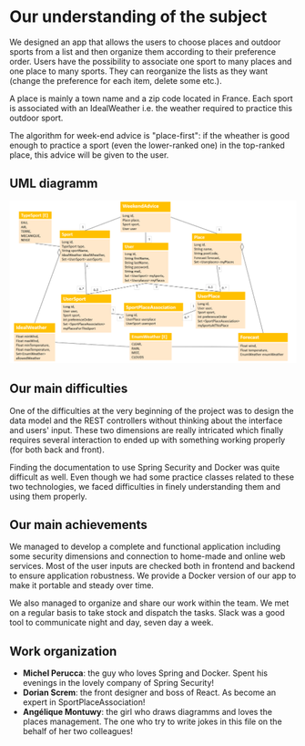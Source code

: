 # Our understanding of the subject

We designed an app that allows the users to choose places and outdoor sports from a list and then organize them according to their preference order. Users have the possibility to associate one sport to many places and one place to many sports. They can reorganize the lists as they want (change the preference for each item, delete some etc.).

A place is mainly a town name and a zip code located in France.
Each sport is associated with an IdealWeather i.e. the weather required to practice this outdoor sport.

The algorithm for week-end advice is "place-first": if the wheather is good enough to practice a sport (even the lower-ranked one) in the top-ranked place, this advice will be given to the user.


## UML diagramm
![Screenshot](UML-wego.PNG)

## Our main difficulties
One of the difficulties at the very beginning of the project was to design the data model and the REST controllers without thinking about the interface and users' input. These two dimensions are really intricated which finally requires several interaction to ended up with something working properly (for both back and front).

Finding the documentation to use Spring Security and Docker was quite difficult as well. Even though we had some practice classes related to these two technologies, we faced difficulties in finely understanding them and using them properly.

## Our main achievements
We managed to develop a complete and functional application including some security dimensions and connection to home-made and online web services. Most of the user inputs are checked both in frontend and backend to ensure application robustness. We provide a Docker version of our app to make it portable and steady over time.

We also managed to organize and share our work within the team. We met on a regular basis to take stock and dispatch the tasks. Slack was a good tool to communicate night and day, seven day a week.   

## Work organization

* **Michel Perucca**: the guy who loves Spring and Docker. Spent his evenings in the lovely company of Spring Security! 
* **Dorian Screm**: the front designer and boss of React. As become an expert in SportPlaceAssociation!
* **Angélique Montuwy**: the girl who draws diagramms and loves the places management. The one who try to write jokes in this file on the behalf of her two colleagues! 

